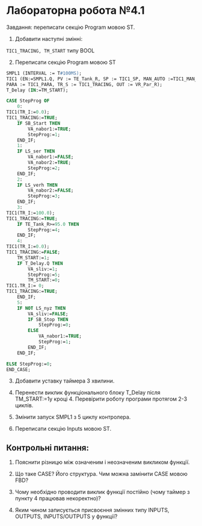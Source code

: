 # Лабораторна робота №4.1

Завдання: переписати секцію Program мовою ST.

1) Добавити наступні змінні:

`TIC1_TRACING, TM_START` типу BOOL

2) Переписати секцію Program мовою ST

```pascal
SMPL1 (INTERVAL := T#100MS);
TIC1 (EN:=SMPL1.Q, PV := TE_Tank_R, SP := TIC1_SP, MAN_AUTO :=TIC1_MAN_ AUTO, 
PARA := TIC1_PARA, TR_S := TIC1_TRACING, OUT := VR_Par_R);
T_Delay (IN:=TM_START);

CASE StepProg OF
	0:
TIC1(TR_I:=0.0);
TIC1_TRACING:=TRUE;
	IF SB_Start THEN
		VA_nabor1:=TRUE;
		StepProg:=1;
	END_IF;
	1:
	IF LS_ser THEN
		VA_nabor1:=FALSE;
		VA_nabor2:=TRUE;
		StepProg:=2;
	END_IF;
	2:
	IF LS_verh THEN
		VA_nabor2:=FALSE;
		StepProg:=3;
	END_IF;
	3:
TIC1(TR_I:=100.0);
TIC1_TRACING:=TRUE;
	IF TE_Tank_R>=95.0 THEN
		StepProg:=4;
	END_IF;
	4:
TIC1(TR_I:=0.0);
TIC1_TRACING:=FALSE;
	TM_START:=1;
	IF T_Delay.Q THEN
		VA_sliv:=1;
		StepProg:=5;
		TM_START:=0;
TIC1.TR_I:= 0;
TIC1_TRACING:=TRUE;
	END_IF;
	5:
	IF NOT LS_nyz THEN
		VA_sliv:=FALSE;
		IF SB_Stop THEN
			StepProg:=0;
		ELSE
			VA_nabor1:=TRUE;
			StepProg:=1;
		END_IF;
	END_IF;

ELSE StepProg:=0;
END_CASE;
```

3) Добавити уставку таймера 3 хвилини.

4) Перенести виклик функціонального блоку T_Delay після TM_START:=1у кроці 4. Перевірити роботу програми протягом 2-3 циклів.

5) Змінити запуск SMPL1 з 5 циклу контролера.

6) Переписати секцію Inputs мовою ST.

 

## Контрольні питання:

1) Пояснити різницю між означеним і неозначеним викликом функції.

2) Що таке CASE? Його структура. Чим можна замінити CASE мовою FBD?

3) Чому необхідно проводити виклик функції постійно (чому таймер з пункту 4 працював некоректно)?

4) Яким чином записується присвоєння змінних типу INPUTS, OUTPUTS, INPUTS/OUTPUTS у функції?